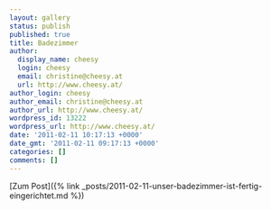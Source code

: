 ```yaml
---
layout: gallery
status: publish
published: true
title: Badezimmer
author:
  display_name: cheesy
  login: cheesy
  email: christine@cheesy.at
  url: http://www.cheesy.at/
author_login: cheesy
author_email: christine@cheesy.at
author_url: http://www.cheesy.at/
wordpress_id: 13222
wordpress_url: http://www.cheesy.at/
date: '2011-02-11 10:17:13 +0000'
date_gmt: '2011-02-11 09:17:13 +0000'
categories: []
comments: []
---
```


[Zum Post]({% link _posts/2011-02-11-unser-badezimmer-ist-fertig-eingerichtet.md %})
<!--:-->
